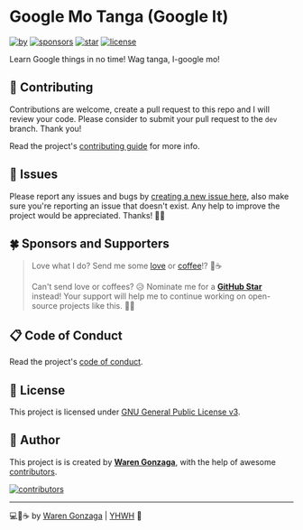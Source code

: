 # Google Mo Tanga (Google It)

[![by](https://img.shields.io/badge/by-Waren%20Gonzaga-blue.svg?labelColor=181717&style=flat-square)](https://github.com/warengonzaga) [![sponsors](https://img.shields.io/badge/sponsor-%E2%9D%A4-%23db61a2.svg?&logo=github&logoColor=white&labelColor=181717&style=flat-square)](https://github.com/sponsors/warengonzaga) [![star](https://img.shields.io/github/stars/warengonzaga/googlemotanga.svg?&logo=github&labelColor=181717&color=yellow&style=flat-square)](https://github.com/warengonzaga/googlemotanga/stargazers) [![license](https://img.shields.io/github/license/warengonzaga/googlemotanga.svg?&logo=github&labelColor=181717&style=flat-square)](https://github.com/warengonzaga/googlemotanga/blob/main/license)

Learn Google things in no time! Wag tanga, I-google mo!

## 🎯 Contributing

Contributions are welcome, create a pull request to this repo and I will review your code. Please consider to submit your pull request to the `dev` branch. Thank you!

Read the project's [contributing guide](./contributing.md) for more info.

## 🐛 Issues

Please report any issues and bugs by [creating a new issue here](https://github.com/warengonzaga/googlemotanga/issues/new/choose), also make sure you're reporting an issue that doesn't exist. Any help to improve the project would be appreciated. Thanks! 🙏✨

## 🍀 Sponsors and Supporters

> Love what I do? Send me some [love](https://github.com/sponsors/warengonzaga) or [coffee](https://buymeacoff.ee/warengonzaga)!? 💖☕
>
> Can't send love or coffees? 😥 Nominate me for a **[GitHub Star](https://stars.github.com/nominate)** instead!
> Your support will help me to continue working on open-source projects like this. 🙏😇

## 📋 Code of Conduct

Read the project's [code of conduct](./code_of_conduct.md).

## 📃 License

This project is licensed under [GNU General Public License v3](https://opensource.org/licenses/GPL-3.0).

## 📝 Author

This project is is created by **[Waren Gonzaga](https://github.com/warengonzaga)**, with the help of awesome [contributors](https://github.com/warengonzaga/googlemotanga/graphs/contributors).

[![contributors](https://contrib.rocks/image?repo=warengonzaga/googlemotanga)](https://github.com/warengonzaga/googlemotanga/graphs/contributors)

---

💻💖☕ by [Waren Gonzaga](https://warengonzaga.com) | [YHWH](https://youtu.be/HHrxS4diLew?t=44) 🙏
